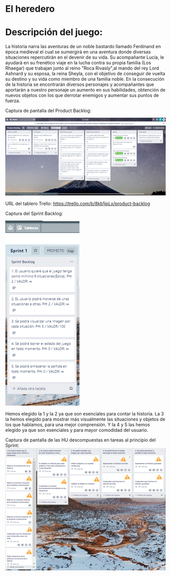 # El heredero

# Descripción del juego:
La historia narra las aventuras de un noble bastardo llamado Ferdinand en época medieval el cual se sumergirá en una aventura donde diversas situaciones repercutirán en el devenir de su vida. Su acompañante Lucía, le ayudará en su frenético viaje en la lucha contra su propia familia (Los Rhaegar) que trabajan junto al reino "Roca Rivasly",al mando del rey Lord Ashnard y su esposa, la reina Sheyla, con el objetivo de conseguir de vuelta su destino y su vida como miembro de una familia noble. En la consecución de la historia se encontrarán diversos personajes y acompañantes que aportarán a nuestro personaje un aumento en sus habilidades, obtención de nuevos objetos con los que derrotar enemigos y aumentar sus puntos de fuerza.

Captura de pantalla del Product Backlog:

![Trello](CapturaDA.PNG)

URL del tablero Trello: https://trello.com/b/8kb1jpLx/product-backlog


Captura del Sprint Backlog:

![Trello](sprintbacklog.PNG)

Hemos elegido la 1 y la 2 ya que son esenciales para contar la historia. La 3 la hemos elegido para mostrar más visualmente las situaciones y objetos de los que hablamos, para una mejor comprensión. Y la 4 y 5 las hemos elegido ya que son esenciales y para mayor comodidad del usuario.

Captura de pantalla de las HU descompuestas en tareas al principio del Sprint:
![Trello](sp.PNG)
